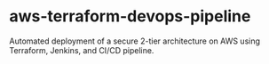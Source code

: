 # aws-terraform-devops-pipeline
Automated deployment of a secure 2-tier architecture on AWS using Terraform, Jenkins, and CI/CD pipeline.
